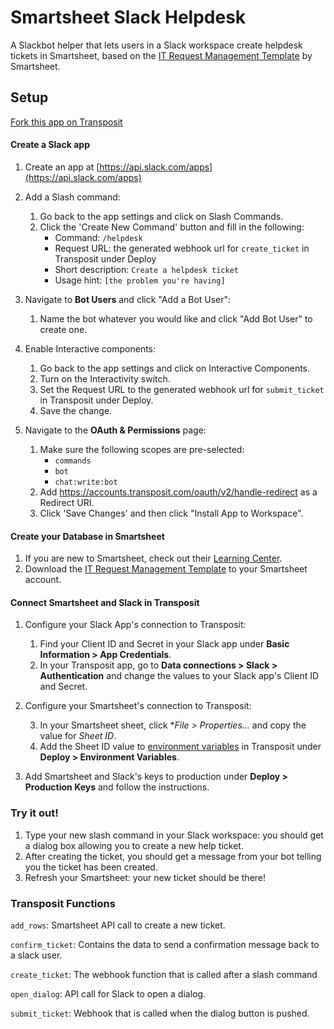 # Smartsheet Slack Helpdesk

A Slackbot helper that lets users in a Slack workspace create helpdesk tickets in Smartsheet, based on the [IT Request Management Template](https://www.smartsheet.com/marketplace/templates/it-request-management) by Smartsheet.

## Setup

[Fork this app on Transposit](https://console.transposit.com/t/transposit-sample/smartsheet_slack_helpdesk?fork=true)

#### Create a Slack app

1. Create an app at [https://api.slack.com/apps](https://api.slack.com/apps)

2. Add a Slash command:

   1. Go back to the app settings and click on Slash Commands.
   1. Click the 'Create New Command' button and fill in the following:
      - Command: `/helpdesk`
      - Request URL: the generated webhook url for `create_ticket` in Transposit under Deploy
      - Short description: `Create a helpdesk ticket`
      - Usage hint: `[the problem you're having]`

3. Navigate to **Bot Users** and click "Add a Bot User":

   1. Name the bot whatever you would like and click "Add Bot User" to create one.

4. Enable Interactive components:

   1. Go back to the app settings and click on Interactive Components.
   2. Turn on the Interactivity switch.
   3. Set the Request URL to the generated webhook url for `submit_ticket` in Transposit under Deploy.
   4. Save the change.

5. Navigate to the **OAuth & Permissions** page:
   1. Make sure the following scopes are pre-selected:
      - `commands`
      - `bot`
      - `chat:write:bot`
   2. Add https://accounts.transposit.com/oauth/v2/handle-redirect as a Redirect URI.
   3. Click 'Save Changes' and then click "Install App to Workspace".

#### Create your Database in Smartsheet

1. If you are new to Smartsheet, check out their [Learning Center](https://help.smartsheet.com/).
2. Download the [IT Request Management Template](https://www.smartsheet.com/marketplace/templates/it-request-management) to your Smartsheet account.

#### Connect Smartsheet and Slack in Transposit

1. Configure your Slack App's connection to Transposit:

   1. Find your Client ID and Secret in your Slack app under **Basic Information > App Credentials**.
   2. In your Transposit app, go to **Data connections > Slack > Authentication** and change the values to your Slack app's Client ID and Secret.

2. Configure your Smartsheet's connection to Transposit:

   3. In your Smartsheet sheet, click \*_File > Properties..._ and copy the value for _Sheet ID_.
   4. Add the Sheet ID value to [environment variables](https://www.transposit.com/docs/building/environment-variables/) in Transposit under **Deploy > Environment Variables**.

3. Add Smartsheet and Slack's keys to production under **Deploy > Production Keys** and follow the instructions.

### Try it out!

1. Type your new slash command in your Slack workspace: you should get a dialog box allowing you to create a new help ticket.
2. After creating the ticket, you should get a message from your bot telling you the ticket has been created.
3. Refresh your Smartsheet: your new ticket should be there!

### Transposit Functions

`add_rows`: Smartsheet API call to create a new ticket.

`confirm_ticket`: Contains the data to send a confirmation message back to a slack user.

`create_ticket`: The webhook function that is called after a slash command

`open_dialog`: API call for Slack to open a dialog.

`submit_ticket`: Webhook that is called when the dialog button is pushed.
